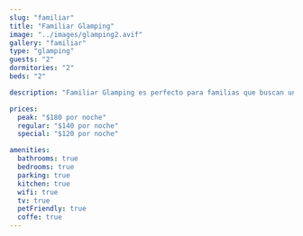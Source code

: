 ```yaml
---
slug: "familiar"
title: "Familiar Glamping"
image: "../images/glamping2.avif"
gallery: "familiar"
type: "glamping"
guests: "2"
dormitories: "2"
beds: "2"

description: "Familiar Glamping es perfecto para familias que buscan una aventura al aire libre única con las comodidades modernas. Lo suficientemente espacioso para toda la familia, ofrece camas cómodas y un entorno sereno, permitiendo a los huéspedes disfrutar de la naturaleza sin sacrificar la conveniencia."

prices:
  peak: "$180 por noche"
  regular: "$140 por noche"
  special: "$120 por noche"

amenities:
  bathrooms: true
  bedrooms: true
  parking: true
  kitchen: true
  wifi: true
  tv: true
  petFriendly: true
  coffe: true
---
```

